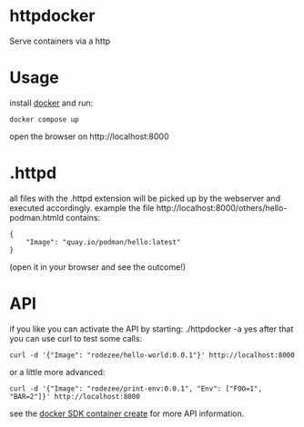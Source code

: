# httpdocker
Serve containers via a http


# Usage
install [docker](https://docs.docker.com/get-docker/) and run:
```
docker compose up
```
open the browser on http://localhost:8000

# .httpd
all files with the .httpd extension will be picked up by the webserver and executed accordingly.
example the file http://localhost:8000/others/hello-podman.htmld contains:
```
{
    "Image": "quay.io/podman/hello:latest"
}
```
(open it in your browser and see the outcome!)

# API
if you like you can activate the API by starting: ./httpdocker -a yes
after that you can use curl to test some calls: 
```
curl -d '{"Image": "rodezee/hello-world:0.0.1"}' http://localhost:8000
```
or a little more advanced:
```
curl -d '{"Image": "rodezee/print-env:0.0.1", "Env": ["FOO=1", "BAR=2"]}' http://localhost:8000
```
see the [docker SDK container create](https://docs.docker.com/engine/api/v1.43/#tag/Container/operation/ContainerCreate) for more API information.
